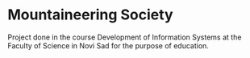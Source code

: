 # Mountaineering Society
Project done in the course Development of Information Systems at the Faculty of Science in Novi Sad for the purpose of education.
